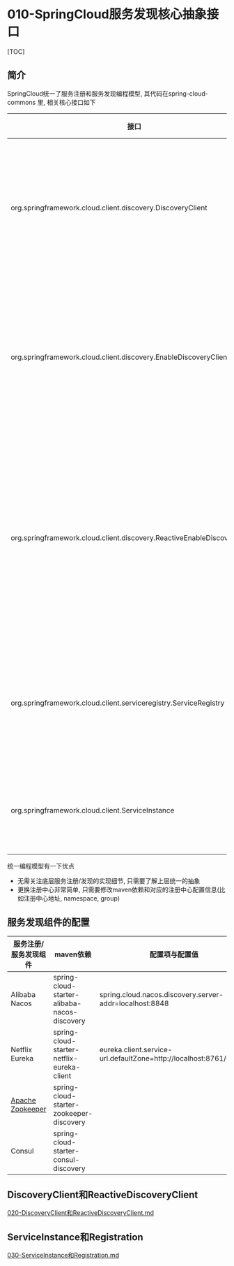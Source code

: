 # 010-SpringCloud服务发现核心抽象接口

[TOC]

## 简介

SpringCloud统一了服务注册和服务发现编程模型, 其代码在spring-cloud-commons 里, 相关核心接口如下

| 接口                                                         | 作用                                   |
| ------------------------------------------------------------ | -------------------------------------- |
| org.springframework.cloud.client.discovery.DiscoveryClient   | 代表服务发现的常见读取操作             |
| org.springframework.cloud.client.discovery.EnableDiscoveryClient | 使用该注解表示开启服务发现功能         |
| org.springframework.cloud.client.discovery.ReactiveEnableDiscoveryClient | 基于响应式的代表服务发现常见的读取操作 |
| org.springframework.cloud.client.serviceregistry.ServiceRegistry | 注册与注销服务的操作封装               |
| org.springframework.cloud.client.ServiceInstance             | 代表一个服务实例                       |

统一编程模型有一下优点

- 无需关注底层服务注册/发现的实现细节, 只需要了解上层统一的抽象
- 更换注册中心非常简单, 只需要修改maven依赖和对应的注册中心配置信息(比如注册中心地址, namespace, group)

## 服务发现组件的配置

| 服务注册/服务发现组件                             | maven依赖                                    | 配置项与配置值                                               |
| ------------------------------------------------- | -------------------------------------------- | ------------------------------------------------------------ |
| Alibaba Nacos                                     | spring-cloud-starter-alibaba-nacos-discovery | spring.cloud.nacos.discovery.server-addr=localhost:8848      |
| Netflix Eureka                                    | spring-cloud-starter-netflix-eureka-client   | eureka.client.service-url.defaultZone=http://localhost:8761/eureka |
| [Apache Zookeeper](https://zookeeper.apache.org/) | spring-cloud-starter-zookeeper-discovery     |                                                              |
| Consul                                            | spring-cloud-starter-consul-discovery        |                                                              |

## DiscoveryClient和ReactiveDiscoveryClient

 [020-DiscoveryClient和ReactiveDiscoveryClient.md](020-DiscoveryClient和ReactiveDiscoveryClient.md) 

## ServiceInstance和Registration

 [030-ServiceInstance和Registration.md](030-ServiceInstance和Registration.md) 